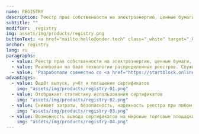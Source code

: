 ```yaml
---
name: REGISTRY
description: Реестр прав собственности на электроэнергию, ценные бумаги, недвижимость и пр
subtitle: ""
modifier: _registry
img: assets/img/products/registry.png
buttonText: <a href="mailto:hello@onder.tech" class="_white" target="_blank">Запросить демо</a>
anchor: registry
lang: ru
paragraphs:
  - value: Реестр прав собственности на электроэнергию, ценные бумаги, недвижимость и пр.
  - value: Реализован на базе технологии распределенных реестров. Служит для выдачи и обращения цифровых активов, которые хранят право на собственность.
  - value: 'Разработали совместно со <a href="https://startblock.online/" target="_blank">StartBlock</a> на примере реестра зеленых сертификатов.'
advantages:
  - value: Ведёт выпуск, учёт и погашение сертификатов
    img: "assets/img/products/registry-01.png"
  - value: Отображает статистику использования сертификатов
    img: "assets/img/products/registry-02.png"
  - value: Снижает затраты, безопасность, надежность реестра при любом числе пользователей
    img: "assets/img/products/registry-03.png"
  - value: Возможность вывода сертификатов на мировые торговые площадки
    img: "assets/img/products/registry-04.png"
---
```

